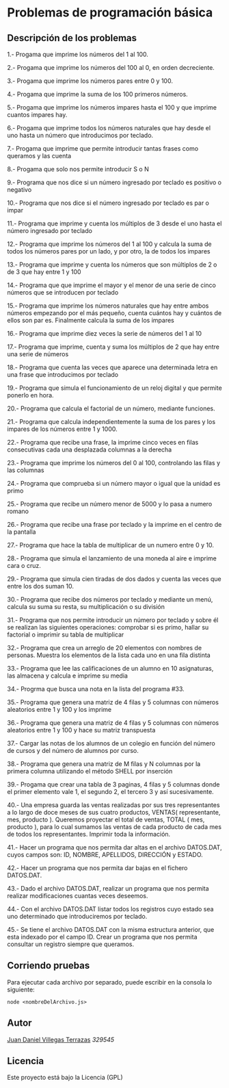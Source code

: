 # Problemas de programación básica 

## Descripción de los problemas

1.- Progama que imprime los números del 1 al 100.

2.- Progama que imprime los números del 100 al 0, en orden decreciente.

3.- Progama que imprime los números pares entre 0 y 100.

4.- Progama que imprime la suma de los 100 primeros números.

5.- Progama que imprime los números impares hasta el 100 y que imprime cuantos impares hay.

6.- Progama que imprime todos los números naturales que hay desde el uno hasta un número que introducimos por teclado.

7.- Progama que imprime que permite introducir tantas frases como queramos y las cuenta

8.- Progama que solo nos permite introducir S o N

9.- Programa que nos dice si un número ingresado por teclado es positivo o negativo

10.- Programa que nos dice si el número ingresado por teclado es par o impar

11.- Programa que imprime y cuenta los múltiplos de 3 desde el uno hasta el número ingresado por teclado

12.- Programa que imprime los números del 1 al 100 y calcula la suma de todos los números pares por un lado, y por otro, la de todos los impares

13.- Programa que imprime y cuenta los números que son múltiplos de 2 o de 3 que hay entre 1 y 100

14.- Programa que que imprime el mayor y el menor de una serie de cinco números que se introducen por teclado

15.- Programa que imprime los números naturales que hay entre ambos números empezando por el más pequeño, cuenta cuántos hay y cuántos de ellos son par
es. Finalmente calcula la suma de los impares

16.- Programa que imprime diez veces la serie de números del 1 al 10

17.- Programa que imprime, cuenta y suma los múltiplos de 2 que hay entre una serie de números

18.- Programa que cuenta las veces que aparece una determinada letra en una frase que introducimos por teclado

19.- Programa que simula el funcionamiento de un reloj digital y que permite ponerlo en hora.

20.- Programa que calcula el factorial de un número, mediante funciones.

21.- Programa que calcula independientemente la suma de los pares y los impares de los números entre 1 y 1000.

22.- Programa que recibe una frase, la imprime cinco veces en filas consecutivas cada una desplazada columnas a la derecha

23.- Programa que imprime los números del 0 al 100, controlando las filas y las columnas

24.- Programa que comprueba si un número mayor o igual que la unidad es primo

25.- Programa que recibe un número menor de 5000 y lo pasa  a numero romano

26.- Programa que recibe  una frase por teclado y la imprime en el centro de la pantalla

27.- Programa que hace la tabla de multiplicar de un numero entre 0 y 10.

28.- Programa que simula el lanzamiento de una moneda al aire e imprime cara o cruz.

29.- Programa que simula cien tiradas de dos dados y cuenta las veces que entre los dos suman 10.

30.- Programa que recibe dos números por teclado y mediante un menú, calcula su suma su resta, su multiplicación o su división

31.- Programa que nos permite introducir un número por teclado y sobre él se realizan las siguientes operaciones: comprobar si es primo, hallar su factorial o imprimir su tabla de multiplicar

32.- Programa que crea un arreglo de 20 elementos con nombres de personas. Muestra los elementos de la lista cada uno en una fila distinta

33.- Programa que lee las calificaciones de un alumno en 10 asignaturas, las almacena y calcula e imprime su media

34.- Progrma que busca una nota en la lista del programa #33.

35.-  Programa que genera una matriz de 4 filas y 5 columnas con números aleatorios entre 1 y 100 y los  imprime

36.- Programa que genera una matriz de 4 filas y 5 columnas con números aleatorios entre 1 y 100 y hace su matriz transpuesta

37.- Cargar las notas de los alumnos de un colegio en función del número de cursos y del número de alumnos por curso.

38.- Programa que genera una matriz de M filas y N columnas por la primera columna utilizando el método SHELL por inserción

39.- Progama que crear una tabla de 3 paginas, 4 filas y 5 columnas donde el primer elemento vale 1, el segundo 2, el tercero 3 y así sucesivamente.

40.- Una empresa guarda las ventas realizadas por sus tres representantes a lo largo de doce meses de sus cuatro productos, VENTAS( representante, mes, producto ). Queremos proyectar el total de ventas, TOTAL ( mes, producto ), para lo cual sumamos las ventas de cada producto de cada mes de todos los representantes. Imprimir toda la información.

41.- Hacer un programa que nos permita dar altas en el archivo DATOS.DAT, cuyos campos son: ID, NOMBRE, APELLIDOS, DIRECCIÓN y ESTADO.

42.- Hacer un programa que nos permita dar bajas en el fichero DATOS.DAT.

43.- Dado el archivo DATOS.DAT, realizar un programa que nos permita realizar modificaciones cuantas veces deseemos.

44.- Con el archivo DATOS.DAT listar todos los registros cuyo estado sea uno determinado que introduciremos por teclado.

45.- Se tiene el archivo DATOS.DAT con la misma estructura anterior, que esta indexado por el campo ID. Crear un programa que nos permita consultar un registro siempre que queramos.


## Corriendo pruebas
Para ejecutar cada archivo por separado, puede escribir en la consola lo siguiente:

```
node <nombreDelArchivo.js>
```

## Autor
[Juan Daniel Villegas Terrazas](https://github.com/JuanDanielVillegas) *329545*

## Licencia
Este proyecto está bajo la Licencia (GPL)

